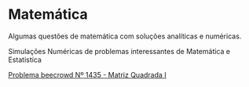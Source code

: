 # Matemática
Algumas questões de matemática com soluções analíticas e numéricas.

Simulações Numéricas de problemas interessantes de Matemática e Estatistíca


[Problema beecrowd Nº 1435 - Matriz Quadrada I](https://github.com/rafaeldjsm/Matematica/blob/main/beecrowd_1435.ipynb)
